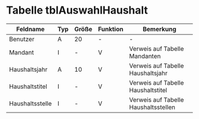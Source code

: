 
# Tabelle tblAuswahlHaushalt


| Feldname        | Typ | Größe | Funktion | Bemerkung                            |
|-----------------|-----|-------|----------|--------------------------------------|
| Benutzer        | A   | 20    | -        | -                                    |
| Mandant         | I   | -     | V        | Verweis auf Tabelle Mandanten        |
| Haushaltsjahr   | A   | 10    | V        | Verweis auf Tabelle Haushaltsjahr    |
| Haushaltstitel  | I   | -     | V        | Verweis auf Tabelle Haushaltstitel   |
| Haushaltsstelle | I   | -     | V        | Verweis auf Tabelle Haushaltsstellen |


